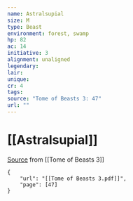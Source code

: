 ```yaml
---
name: Astralsupial
size: M
type: Beast
environment: forest, swamp
hp: 82
ac: 14
initiative: 3
alignment: unaligned
legendary: 
lair: 
unique: 
cr: 4
tags: 
source: "Tome of Beasts 3: 47"
url: ""
---
```

# [[Astralsupial]]

[Source](zotero://open-pdf/library/items/BLGR9HVR?page=47) from [[Tome of Beasts 3]]

```pdf
{
	"url": "[[Tome of Beasts 3.pdf]]",
	"page": [47]
}
```

